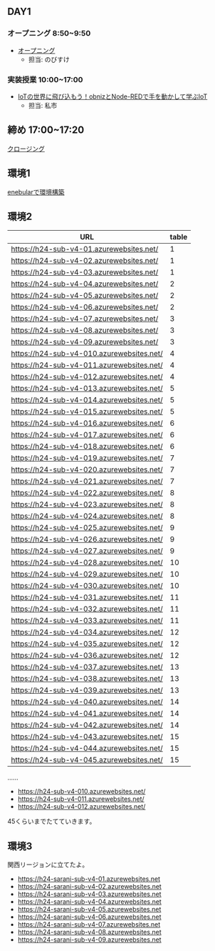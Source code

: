 ## DAY1

### オープニング 8:50~9:50

- [オープニング](https://www.canva.com/design/DAGEtkz_owM/S1HwowuuQx4AK8oVmpi0HQ/edit)
    - 担当: のびすけ

### 実装授業 10:00~17:00

- [IoTの世界に飛び込もう！obnizとNode-REDで手を動かして学ぶIoT](./dev_lesson)
    - 担当: 私市

## 締め 17:00~17:20

[クロージング](https://www.canva.com/design/DAGEwjqI__8/N9VlTDkLUwIRN05xbID3lg/edit)

## 環境1

[enebularで環境構築](./dev_lesson/enebular.md)

## 環境2

| URL                                | table |
|------------------------------------|--------|
| https://h24-sub-v4-01.azurewebsites.net/ |     1   |
| https://h24-sub-v4-02.azurewebsites.net/ |     1   |
| https://h24-sub-v4-03.azurewebsites.net/ |     1   |
| https://h24-sub-v4-04.azurewebsites.net/ |       2 |
| https://h24-sub-v4-05.azurewebsites.net/ |   2     |
| https://h24-sub-v4-06.azurewebsites.net/ |    2    |
| https://h24-sub-v4-07.azurewebsites.net/ |     3   |
| https://h24-sub-v4-08.azurewebsites.net/ |      3  |
| https://h24-sub-v4-09.azurewebsites.net/ |       3 |
| https://h24-sub-v4-010.azurewebsites.net/ |    4    |
| https://h24-sub-v4-011.azurewebsites.net/ |     4   |
| https://h24-sub-v4-012.azurewebsites.net/ |      4  |
| https://h24-sub-v4-013.azurewebsites.net/ |  5      |
| https://h24-sub-v4-014.azurewebsites.net/ |   5     |
| https://h24-sub-v4-015.azurewebsites.net/ |    5    |
| https://h24-sub-v4-016.azurewebsites.net/ |  6      |
| https://h24-sub-v4-017.azurewebsites.net/ |   6     |
| https://h24-sub-v4-018.azurewebsites.net/ |    6    |
| https://h24-sub-v4-019.azurewebsites.net/ |  7      |
| https://h24-sub-v4-020.azurewebsites.net/ |   7     |
| https://h24-sub-v4-021.azurewebsites.net/ |    7    |
| https://h24-sub-v4-022.azurewebsites.net/ |  8      |
| https://h24-sub-v4-023.azurewebsites.net/ |   8     |
| https://h24-sub-v4-024.azurewebsites.net/ |    8    |
| https://h24-sub-v4-025.azurewebsites.net/ |   9     |
| https://h24-sub-v4-026.azurewebsites.net/ |    9    |
| https://h24-sub-v4-027.azurewebsites.net/ |     9   |
| https://h24-sub-v4-028.azurewebsites.net/ |    10    |
| https://h24-sub-v4-029.azurewebsites.net/ |     10   |
| https://h24-sub-v4-030.azurewebsites.net/ |    10    |
| https://h24-sub-v4-031.azurewebsites.net/ |   11     |
| https://h24-sub-v4-032.azurewebsites.net/ |  11      |
| https://h24-sub-v4-033.azurewebsites.net/ |   11     |
| https://h24-sub-v4-034.azurewebsites.net/ |    12    |
| https://h24-sub-v4-035.azurewebsites.net/ |    12    |
| https://h24-sub-v4-036.azurewebsites.net/ |     12   |
| https://h24-sub-v4-037.azurewebsites.net/ |    13    |
| https://h24-sub-v4-038.azurewebsites.net/ |    13    |
| https://h24-sub-v4-039.azurewebsites.net/ |    13    |
| https://h24-sub-v4-040.azurewebsites.net/ |     14   |
| https://h24-sub-v4-041.azurewebsites.net/ |     14   |
| https://h24-sub-v4-042.azurewebsites.net/ |    14    |
| https://h24-sub-v4-043.azurewebsites.net/ |   15     |
| https://h24-sub-v4-044.azurewebsites.net/ |    15    |
| https://h24-sub-v4-045.azurewebsites.net/ |    15    |


......
- https://h24-sub-v4-010.azurewebsites.net/
- https://h24-sub-v4-011.azurewebsites.net/
- https://h24-sub-v4-012.azurewebsites.net/

45くらいまでたてていきます。

## 環境3

関西リージョンに立てたよ。

- https://h24-sarani-sub-v4-01.azurewebsites.net
- https://h24-sarani-sub-v4-02.azurewebsites.net
- https://h24-sarani-sub-v4-03.azurewebsites.net
- https://h24-sarani-sub-v4-04.azurewebsites.net
- https://h24-sarani-sub-v4-05.azurewebsites.net
- https://h24-sarani-sub-v4-06.azurewebsites.net
- https://h24-sarani-sub-v4-07.azurewebsites.net
- https://h24-sarani-sub-v4-08.azurewebsites.net
- https://h24-sarani-sub-v4-09.azurewebsites.net

